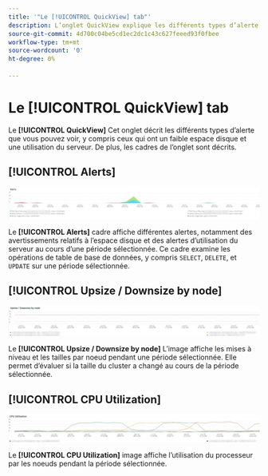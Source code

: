 ```yaml
---
title: '"Le [!UICONTROL QuickView] tab"'
description: L’onglet QuickView explique les différents types d’alerte que vous pouvez voir, y compris ceux dont l’espace disque est faible et l’utilisation du serveur.
source-git-commit: 4d700c04be5cd1ec2dc1c43c627feeed93f0fbee
workflow-type: tm+mt
source-wordcount: '0'
ht-degree: 0%

---
```



# Le [!UICONTROL QuickView] tab

Le **[!UICONTROL QuickView]** Cet onglet décrit les différents types d’alerte que vous pouvez voir, y compris ceux qui ont un faible espace disque et une utilisation du serveur. De plus, les cadres de l’onglet sont décrits.

## [!UICONTROL Alerts]

![Alertes](../../assets/tools/observation-for-adobe-commerce/quickview_alerts.jpg)

Le **[!UICONTROL Alerts]** cadre affiche différentes alertes, notamment des avertissements relatifs à l’espace disque et des alertes d’utilisation du serveur au cours d’une période sélectionnée. Ce cadre examine les opérations de table de base de données, y compris `SELECT`, `DELETE`, et `UPDATE` sur une période sélectionnée.

## [!UICONTROL Upsize / Downsize by node]

![Augmenter/réduire la taille par noeud](../../assets/tools/observation-for-adobe-commerce/quickview_upsize_by_node.jpg)

Le **[!UICONTROL Upsize / Downsize by node]** L’image affiche les mises à niveau et les tailles par noeud pendant une période sélectionnée. Elle permet d’évaluer si la taille du cluster a changé au cours de la période sélectionnée.

## [!UICONTROL CPU Utilization]

![Utilisation de l’UC](../../assets/tools/observation-for-adobe-commerce/quickview_cpu.jpg)

Le **[!UICONTROL CPU Utilization]** image affiche l’utilisation du processeur par les noeuds pendant la période sélectionnée.
